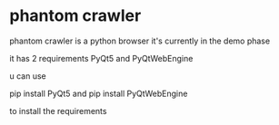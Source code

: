 # phantom crawler
phantom crawler is a python browser
it's currently in the demo phase

it has 2 requirements
PyQt5 and PyQtWebEngine

u can use

pip install PyQt5 and pip install PyQtWebEngine

to install the requirements

